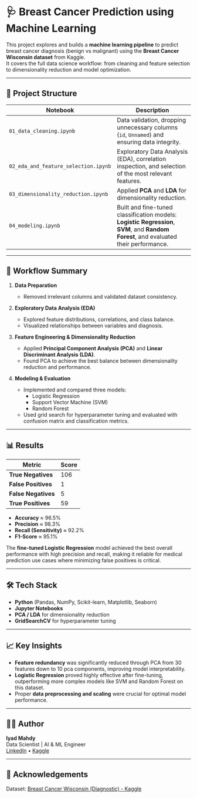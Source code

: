 # 🩺 Breast Cancer Prediction using Machine Learning

This project explores and builds a **machine learning pipeline** to predict breast cancer diagnosis (benign vs malignant) using the **Breast Cancer Wisconsin dataset** from Kaggle.  
It covers the full data science workflow: from cleaning and feature selection to dimensionality reduction and model optimization.

---

## 📂 Project Structure

| Notebook                             | Description                                                                                                                           |
| ------------------------------------ | ------------------------------------------------------------------------------------------------------------------------------------- |
| `01_data_cleaning.ipynb`             | Data validation, dropping unnecessary columns (`id`, `Unnamed`) and ensuring data integrity.                                          |
| `02_eda_and_feature_selection.ipynb` | Exploratory Data Analysis (EDA), correlation inspection, and selection of the most relevant features.                                 |
| `03_dimensionality_reduction.ipynb`  | Applied **PCA** and **LDA** for dimensionality reduction.                                                                             |
| `04_modeling.ipynb`                  | Built and fine-tuned classification models: **Logistic Regression**, **SVM**, and **Random Forest**, and evaluated their performance. |

---

## 🧩 Workflow Summary

1. **Data Preparation**

   - Removed irrelevant columns and validated dataset consistency.

2. **Exploratory Data Analysis (EDA)**

   - Explored feature distributions, correlations, and class balance.
   - Visualized relationships between variables and diagnosis.

3. **Feature Engineering & Dimensionality Reduction**

   - Applied **Principal Component Analysis (PCA)** and **Linear Discriminant Analysis (LDA)**.
   - Found PCA to achieve the best balance between dimensionality reduction and performance.

4. **Modeling & Evaluation**
   - Implemented and compared three models:
     - Logistic Regression
     - Support Vector Machine (SVM)
     - Random Forest
   - Used grid search for hyperparameter tuning and evaluated with confusion matrix and classification metrics.

---

## 📊 Results

| Metric              | Score |
| ------------------- | ----- |
| **True Negatives**  | 106   |
| **False Positives** | 1     |
| **False Negatives** | 5     |
| **True Positives**  | 59    |

- **Accuracy** ≈ 96.5%
- **Precision** ≈ 98.3%
- **Recall (Sensitivity)** ≈ 92.2%
- **F1-Score** ≈ 95.1%

The **fine-tuned Logistic Regression** model achieved the best overall performance with high precision and recall, making it reliable for medical prediction use cases where minimizing false positives is critical.

---

## 🛠️ Tech Stack

- **Python** (Pandas, NumPy, Scikit-learn, Matplotlib, Seaborn)
- **Jupyter Notebooks**
- **PCA / LDA** for dimensionality reduction
- **GridSearchCV** for hyperparameter tuning

---

## 📈 Key Insights

- **Feature redundancy** was significantly reduced through PCA from 30 features down to 10 pca components, improving model interpretability.
- **Logistic Regression** proved highly effective after fine-tuning, outperforming more complex models like SVM and Random Forest on this dataset.
- Proper **data preprocessing and scaling** were crucial for optimal model performance.

---

## 🧑‍💻 Author

**Iyad Mahdy**  
Data Scientist | AI & ML Engineer  
[LinkedIn](https://linkedin.com/in/iyadmahdy) • [Kaggle](https://kaggle.com/iyadmahdy)

---

## 🩵 Acknowledgements

Dataset: [Breast Cancer Wisconsin (Diagnostic) - Kaggle](https://www.kaggle.com/datasets/uciml/breast-cancer-wisconsin-data)
